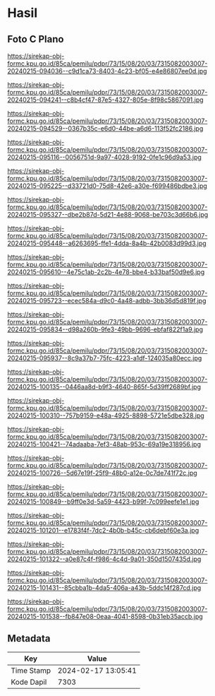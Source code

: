 # Hasil

## Foto C Plano

https://sirekap-obj-formc.kpu.go.id/85ca/pemilu/pdpr/73/15/08/20/03/7315082003007-20240215-094036--c9d1ca73-8403-4c23-bf05-e4e86807ee0d.jpg

https://sirekap-obj-formc.kpu.go.id/85ca/pemilu/pdpr/73/15/08/20/03/7315082003007-20240215-094241--c8b4cf47-87e5-4327-805e-8f98c5867091.jpg

https://sirekap-obj-formc.kpu.go.id/85ca/pemilu/pdpr/73/15/08/20/03/7315082003007-20240215-094529--0367b35c-e6d0-44be-a6d6-113f52fc2186.jpg

https://sirekap-obj-formc.kpu.go.id/85ca/pemilu/pdpr/73/15/08/20/03/7315082003007-20240215-095116--0056751d-9a97-4028-9192-0fe1c96d9a53.jpg

https://sirekap-obj-formc.kpu.go.id/85ca/pemilu/pdpr/73/15/08/20/03/7315082003007-20240215-095225--d33721d0-75d8-42e6-a30e-f699486bdbe3.jpg

https://sirekap-obj-formc.kpu.go.id/85ca/pemilu/pdpr/73/15/08/20/03/7315082003007-20240215-095327--dbe2b87d-5d21-4e88-9068-be703c3d66b6.jpg

https://sirekap-obj-formc.kpu.go.id/85ca/pemilu/pdpr/73/15/08/20/03/7315082003007-20240215-095448--a6263695-ffe1-4dda-8a4b-42b0083d99d3.jpg

https://sirekap-obj-formc.kpu.go.id/85ca/pemilu/pdpr/73/15/08/20/03/7315082003007-20240215-095610--4e75c1ab-2c2b-4e78-bbe4-b33baf50d9e6.jpg

https://sirekap-obj-formc.kpu.go.id/85ca/pemilu/pdpr/73/15/08/20/03/7315082003007-20240215-095723--ecec584a-d9c0-4a48-adbb-3bb36d5d819f.jpg

https://sirekap-obj-formc.kpu.go.id/85ca/pemilu/pdpr/73/15/08/20/03/7315082003007-20240215-095834--d98a260b-9fe3-49bb-9696-ebfaf822f1a9.jpg

https://sirekap-obj-formc.kpu.go.id/85ca/pemilu/pdpr/73/15/08/20/03/7315082003007-20240215-095937--8c9a37b7-75fc-4223-a1df-124035a80ecc.jpg

https://sirekap-obj-formc.kpu.go.id/85ca/pemilu/pdpr/73/15/08/20/03/7315082003007-20240215-100135--0446aa8d-b9f3-4640-865f-5d39ff2689bf.jpg

https://sirekap-obj-formc.kpu.go.id/85ca/pemilu/pdpr/73/15/08/20/03/7315082003007-20240215-100310--757b9159-e48a-4925-8898-5721e5dbe328.jpg

https://sirekap-obj-formc.kpu.go.id/85ca/pemilu/pdpr/73/15/08/20/03/7315082003007-20240215-100421--74adaaba-7ef3-48ab-953c-69a19e318956.jpg

https://sirekap-obj-formc.kpu.go.id/85ca/pemilu/pdpr/73/15/08/20/03/7315082003007-20240215-100726--5d67e19f-25f9-48b0-a12e-0c7de741f72c.jpg

https://sirekap-obj-formc.kpu.go.id/85ca/pemilu/pdpr/73/15/08/20/03/7315082003007-20240215-100849--b9ff0e3d-5a59-4423-b99f-7c099eefe1e1.jpg

https://sirekap-obj-formc.kpu.go.id/85ca/pemilu/pdpr/73/15/08/20/03/7315082003007-20240215-101201--e1783f4f-7dc2-4b0b-b45c-cb6debf60e3a.jpg

https://sirekap-obj-formc.kpu.go.id/85ca/pemilu/pdpr/73/15/08/20/03/7315082003007-20240215-101322--a0e87c4f-f986-4c4d-9a01-350d1507435d.jpg

https://sirekap-obj-formc.kpu.go.id/85ca/pemilu/pdpr/73/15/08/20/03/7315082003007-20240215-101431--85cbba1b-4da5-406a-a43b-5ddc14f287cd.jpg

https://sirekap-obj-formc.kpu.go.id/85ca/pemilu/pdpr/73/15/08/20/03/7315082003007-20240215-101538--fb847e08-0eaa-4041-8598-0b31eb35accb.jpg


## Metadata

| Key        | Value               |
| ---------- | ------------------- |
| Time Stamp | 2024-02-17 13:05:41 |
| Kode Dapil | 7303                |



